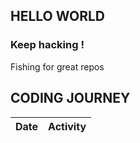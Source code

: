 ## HELLO WORLD ##

### Keep hacking ! ###

Fishing for great repos  

## CODING JOURNEY ##
| Date | Activity |
| ------ | ---- |


